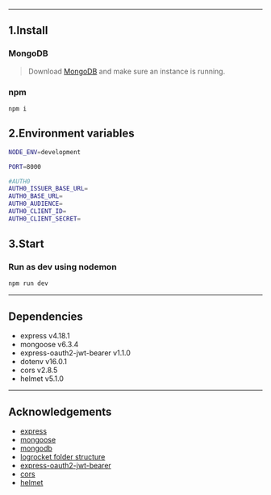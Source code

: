 
---
## 1.Install
### MongoDB
> Download [MongoDB](https://www.mongodb.com/try/download/community) and make sure an instance is running.

### npm
```
npm i
```

## 2.Environment variables
```sh
NODE_ENV=development

PORT=8000

#AUTH0
AUTH0_ISSUER_BASE_URL=
AUTH0_BASE_URL=
AUTH0_AUDIENCE=
AUTH0_CLIENT_ID=
AUTH0_CLIENT_SECRET=
```

## 3.Start
### Run as dev using nodemon
```sh
npm run dev
```

---
## Dependencies
- express v4.18.1
- mongoose v6.3.4
- express-oauth2-jwt-bearer v1.1.0
- dotenv v16.0.1
- cors v2.8.5
- helmet v5.1.0

---
## Acknowledgements
- [express](https://mongoosejs.com/)
- [mongoose](https://expressjs.com/)
- [mongodb](https://www.mongodb.com/)
- [logrocket folder structure](https://blog.logrocket.com/organizing-express-js-project-structure-better-productivity/)
- [express-oauth2-jwt-bearer](https://auth0.github.io/node-oauth2-jwt-bearer/)
- [cors](https://expressjs.com/en/resources/middleware/cors.html)
- [helmet](https://www.npmjs.com/package/helmet)
